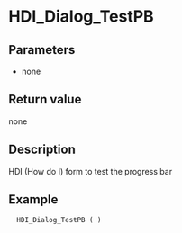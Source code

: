 ﻿<!-- HDI_Dialog_TestPB ( )  -->

# HDI_Dialog_TestPB

## Parameters

 *  none

## Return value

none

## Description

HDI (How do I) form to test the progress bar

## Example

```
  HDI_Dialog_TestPB ( )
```